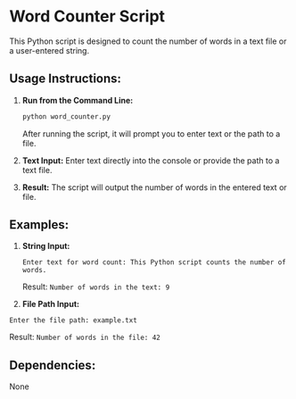 # Word Counter Script

This Python script is designed to count the number of words in a text file or a user-entered string.

## Usage Instructions:

1. **Run from the Command Line:**
    ```bash
    python word_counter.py
    ```
   
   After running the script, it will prompt you to enter text or the path to a file.

2. **Text Input:**
   Enter text directly into the console or provide the path to a text file.

3. **Result:**
   The script will output the number of words in the entered text or file.

## Examples:

1. **String Input:**
   ```plaintext
   Enter text for word count: This Python script counts the number of words.
   ```
   Result: `Number of words in the text: 9`
   
1. **File Path Input:**
```plaintext
Enter the file path: example.txt
```
Result: `Number of words in the file: 42`

## Dependencies:
None
